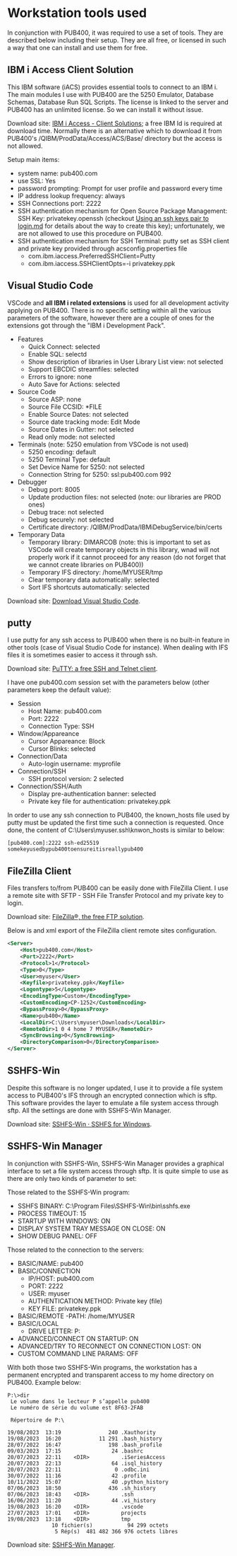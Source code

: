 # Workstation tools used

In conjunction with PUB400, it was required to use a set of tools. They are described below including their setup. They are all free, or licensed in such a way that one can install and use them for free.

## IBM i Access Client Solution

This IBM software (iACS) provides essential tools to connect to an IBM i. The main modules I use with PUB400 are the 5250 Emulator, Database Schemas, Database Run SQL Scripts. The license is linked to the server and PUB400 has an unlimited license. So we can install it without issue.

Download site: [IBM i Access - Client Solutions](https://www.ibm.com/support/pages/ibm-i-access-client-solutions); a free IBM Id is required at download time.
Normally there is an alternative which to download it from PUB400's /QIBM/ProdData/Access/ACS/Base/ directory but the access is not allowed.

Setup main items:

- system name: pub400.com
- use SSL: Yes
- password prompting: Prompt for user profile and password every time
- IP address lookup frequency: always
- SSH Connections port: 2222
- SSH authentication mechanism for Open Source Package Management: SSH Key: privatekey.openssh (checkout [Using an ssh keys pair to login.md](https://github.com/MarcoDeSenas/IBMi-topics-thanks-to-pub400/blob/3edf8bb5fb8f5da847c13ddce5d850a24e18e9d8/HowTo/Using%20an%20ssh%20keys%20pair%20to%20login.md) for details about the way to create this key); unfortunately, we are not allowed to use this procedure on PUB400.
- SSH authentication mechanism for SSH Terminal: putty set as SSH client and private key provided through acsconfig.properties file
  - com.ibm.iaccess.PreferredSSHClient=Putty
  - com.ibm.iaccess.SSHClientOpts=-i privatekey.ppk

## Visual Studio Code

VSCode and **all IBM i related extensions** is used for all development activity applying on PUB400. There is no specific setting within all the various parameters of the software, however there are a couple of ones for the extensions got through the "IBM i Development Pack".

- Features
  - Quick Connect: selected
  - Enable SQL: selectd
  - Show description of libraries in User Library List view: not selected
  - Support EBCDIC streamfiles: selected
  - Errors to ignore: none
  - Auto Save for Actions: selected
- Source Code
  - Source ASP: none
  - Source File CCSID: *FILE
  - Enable Source Dates: not selected
  - Source date tracking mode: Edit Mode
  - Source Dates in Gutter: not selected
  - Read only mode: not selected
- Terminals (note: 5250 emulation from VSCode is not used)
  - 5250 encoding: default
  - 5250 Terminal Type: default
  - Set Device Name for 5250: not selected
  - Connection String for 5250: ssl:pub400.com 992
- Debugger
  - Debug port: 8005
  - Update production files: not selected (note: our libraries are PROD ones)
  - Debug trace: not selected
  - Debug securely: not selected
  - Certificate directory: /QIBM/ProdData/IBMiDebugService/bin/certs
- Temporary Data
  - Temporary library: DIMARCOB (note: this is important to set as VSCode will create temporary objects in this library, wnad will not properly work if it cannot proceed for any reason (do not forget that we cannot create libraries on PUB400))
  - Temporary IFS directory: /home/MYUSER/tmp
  - Clear temporary data automatically: selected
  - Sort IFS shortcuts automatically: selected

Download site: [Download Visual Studio Code](https://code.visualstudio.com/Download).

## putty

I use putty for any ssh access to PUB400 when there is no built-in feature in other tools (case of Visual Studio Code for instance). When dealing with IFS files it is sometimes easier to access it through ssh.

Download site: [PuTTY: a free SSH and Telnet client](https://www.chiark.greenend.org.uk/~sgtatham/putty/).

I have one pub400.com session set with the parameters below (other parameters keep the default value):

- Session
  - Host Name: pub400.com
  - Port: 2222
  - Connection Type: SSH
- Window/Appareance
  - Cursor Appareance: Block
  - Cursor Blinks: selected
- Connection/Data
  - Auto-login username: myprofile
- Connection/SSH
  - SSH protocol version: 2 selected
- Connection/SSH/Auth
  - Display pre-authentication banner: selected
  - Private key file for authentication: privatekey.ppk

In order to use any ssh connection to PUB400, the known_hosts file used by putty must be updated the first time such a connection is requested. Once done, the content of C:\Users\myuser\.ssh\knwon_hosts is similar to below:

```text
[pub400.com]:2222 ssh-ed25519 somekeyusedbypub400toensureitisreallypub400
```

## FileZilla Client

Files transfers to/from PUB400 can be easily done with FileZilla Client. I use a remote site with SFTP - SSH File Transfer Protocol and my private key to login.

Download site: [FileZilla®, the free FTP solution](https://filezilla-project.org/).

Below is and xml export of the FileZilla client remote sites configuration.

```xml
<Server>
    <Host>pub400.com</Host>
    <Port>2222</Port>
    <Protocol>1</Protocol>
    <Type>0</Type>
    <User>myuser</User>
    <Keyfile>privatekey.ppk</Keyfile>
    <Logontype>5</Logontype>
    <EncodingType>Custom</EncodingType>
    <CustomEncoding>CP-1252</CustomEncoding>
    <BypassProxy>0</BypassProxy>
    <Name>pub400</Name>
    <LocalDir>C:\Users\myuser\Downloads</LocalDir>
    <RemoteDir>1 0 4 home 7 MYUSER</RemoteDir>
    <SyncBrowsing>0</SyncBrowsing>
    <DirectoryComparison>0</DirectoryComparison>
</Server>
```

## SSHFS-Win

Despite this software is no longer updated, I use it to provide a file system access to PUB400's IFS through an encrypted connection which is sftp. This software provides the layer to emulate a file system access through sftp. All the settings are done with SSHFS-Win Manager.

Download site: [SSHFS-Win · SSHFS for Windows](https://github.com/winfsp/sshfs-win/blob/master/README.md).

## SSHFS-Win Manager

In conjunction with SSHFS-Win, SSHFS-Win Manager provides a graphical interface to set a file system access through sftp. It is quite simple to use as there are only two kinds of parameter to set:

Those related to the SSHFS-Win program:

- SSHFS BINARY: C:\Program Files\SSHFS-Win\bin\sshfs.exe
- PROCESS TIMEOUT: 15
- STARTUP WITH WINDOWS: ON
- DISPLAY SYSTEM TRAY MESSAGE ON CLOSE: ON
- SHOW DEBUG PANEL: OFF

Those related to the connection to the servers:

- BASIC/NAME: pub400
- BASIC/CONNECTION
  - IP/HOST: pub400.com
  - PORT: 2222
  - USER: myuser
  - AUTHENTICATION METHOD: Private key (file)
  - KEY FILE: privatekey.ppk
- BASIC/REMOTE
  -PATH: /home/MYUSER
- BASIC/LOCAL
  - DRIVE LETTER: P:
- ADVANCED/CONNECT ON STARTUP: ON
- ADVANCED/TRY TO RECONNECT ON CONNECTION LOST: ON
- CUSTOM COMMAND LINE PARAMS: OFF

With both those two SSHFS-Win programs, the workstation has a permanent encrypted and transparent access to my home directory on PUB400. Example below:

```text
P:\>dir
 Le volume dans le lecteur P s’appelle pub400
 Le numéro de série du volume est 8F63-2FAB

 Répertoire de P:\

19/08/2023  13:19               240 .Xauthority
19/08/2023  16:20            11 291 .bash_history
28/07/2022  16:47               198 .bash_profile
09/03/2023  17:15                24 .bashrc
20/07/2023  22:11    <DIR>          .iSeriesAccess
20/07/2023  22:13                64 .isql_history
20/07/2023  22:11                 0 .odbc.ini
30/07/2022  11:16                42 .profile
10/11/2022  15:07                40 .python_history
07/06/2023  18:50               436 .sh_history
07/06/2023  18:43    <DIR>          .ssh
16/06/2023  11:20                44 .vi_history
19/08/2023  16:20    <DIR>          .vscode
27/07/2023  17:01    <DIR>          projects
19/08/2023  13:18    <DIR>          tmp
              10 fichier(s)           94 299 octets
               5 Rép(s)  481 482 366 976 octets libres
```

Download site: [SSHFS-Win Manager](https://github.com/evsar3/sshfs-win-manager).
